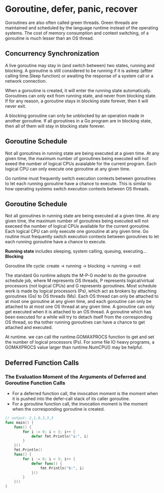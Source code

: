 # Goroutine, defer, panic, recover

Goroutines are also often called green threads. Green threads are maintained and scheduled by the language runtime instead of the operating systems. The cost of memory consumption and context switching, of a goroutine is much lesser than an OS thread.

## Concurrency Synchronization

A live goroutine may stay in (and switch between) two states, running and blocking. A goroutine is still considered to be running if it is asleep (aftter calling time.Sleep function) or awaiting the response of a system call or a network connection.

When a goroutine is created, it will enter the running state automatically. Goroutines can only exit from running state, and never from blocking state. If for any reason, a goroutine stays in blocking state forever, then it will never exit.

A blocking goroutine can only be unblocked by an operation made in another goroutine. If all goroutines in a Go program are in blocking state, then all of them will stay in blocking state forever.

## Goroutine Schedule

Not all goroutines in running state are being executed at a given time. At any given time, the maximum number of goroutines being executed will not exeed the number of logical CPUs avaialable for the current program. Each logical CPU can only execute one goroutine at any given time.

Go runtime must frequently switch execution contexts between goroutines to let each running goroutine have a chance to execute. This is similar to how operating systems switch execution contexts between OS threads.

## Goroutine Schedule

Not all goroutines in running state are being executed at a given time. At any given time, the maximum number of goroutines being executed will not execeed the number of logical CPUs available for the current goroutine. Each logical CPU can only execute one goroutine at any given time. Go routine must frequently switch execution contexts between goroutines to let each running goroutine have a chance to execute.

**Running state** includes sleeping, system calling, queuing, executing...
**Blocking**

Goroutine life cycle: create -> running -> blocking -> running -> exit

The standard Go runtime adopts the M-P-G model to do the goroutine schedule job, where M represents OS threads, P represents logical/virtual processors (not logical CPUs) and G represents goroutines. Most schedule work is made by logical processors (Ps), which act as brokers by attaching goroutines (Gs) to OS threads (Ms). Each OS thread can only be attached to at most one goroutine at any given time, and each goroutine can only be attached to at most one OS thread at any given time. A goroutine can only get executed when it is attached to an OS thread. A goroutine which has been executed for a while will try to detach itself from the corresponding OS thread, so tha tother running goroutines can have a chance to get attached and executed.

At runtime. we can call the runtime.GOMAXPROCS function to get and set the number of logical processors (Ps). For some file IO heavy programs, a GOMAXPROCS value larger than runtime.NumCPU() may be helpful.

## Deferred Function Calls

### The Evaluation Moment of the Arguments of Deferred and Goroutine Function Calls

- For a deferred function call, the invocation moment is the moment when it is pushed into the defer-call stack of its caller goroutine.
- For a goroutine function call, the invocation moment is the moment when the corresponding goroutine is created.

```go
// output: 2,1,0,3,3,3
func main() {
	func() {
		for i := 0; i < 3; i++ {
			defer fmt.Println("a:", i)
		}
	}()
	fmt.Println()
	func() {
		for i := 0; i < 3; i++ {
			defer func() {
				fmt.Println("b:", i)
			}()
		}
	}()
}
```